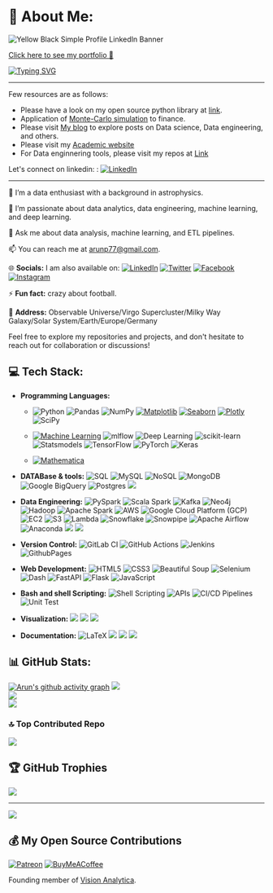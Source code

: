 # 💫 **About Me:**

![Yellow   Black Simple Profile LinkedIn Banner](https://github.com/user-attachments/assets/9ae48475-a048-4b6f-877b-277856737cc9)

<a href="https://arunp77.github.io/" target="_blanck">Click here to see my portfolio 🔗</a>
<link rel="stylesheet" href="style.css">

[![Typing SVG](https://readme-typing-svg.demolab.com?font=Fira+Code&weight=600&size=19&duration=3000&pause=500&color=F7D34E&width=435&lines=Hey+there!+%F0%9F%91%8B++I+am+Arun+Kumar+Pandey.;Welcome+to+my+profile.+;I+am+interested+in+Data+Science;Cosmology%2C+Astrophysics+and+Math)]()
<!--------------------------->

<!------------Generated by 
https://readme-typing-svg.demolab.com/demo/ 
https://github.com/DenverCoder1/readme-typing-svg
------>


----

<p> Few resources are as follows:</p>
<ul>
  <li>Please have a look on my open source python library at <a href="https://www.npmjs.com/package/mathlib-npm-new" target="_blanck">link</a>.</li>
  <li>Application of <a href="https://arunp77.github.io/MonteCarlo-simulation/" target="_blanck">Monte-Carlo simulation</a> to finance.</li>
  <li>Please visit <a href="https://arunp77.medium.com/" target="_blanck">My blog</a> to explore posts on Data science, Data engineering, and others.</li>
  <li>Please visit my <a href="https://sites.google.com/view/aruncosmo/home" target="_blanck">Academic website</a></li>
  <li>For Data enginnering tools, please visit my repos at <a href="https://arunp77.github.io/Data-engineering-tools/" target="_blank">Link</a></li>
</ul>

Let's connect on linkedin: : [![LinkedIn](https://img.shields.io/badge/LinkedIn-%230077B5.svg?logo=linkedin&logoColor=white)](https://linkedin.com/in/arunp77) 

--------------------------------------------------------------------------------------------

<!----- 👋 Hi, I’m <b>Arun Kumar Pandey</b> (Hallo, ich bin Arun Kumar Pandey).<br> /-----> 

🔭 I’m a data enthusiast with a background in astrophysics.

🌱 I’m passionate about data analytics, data engineering, machine learning, and deep learning.

💬 Ask me about data analysis, machine learning, and ETL pipelines.

📫 You can reach me at [arunp77@gmail.com](arunp77@gmail.com).

🌐 **Socials:** I am also available on: [![LinkedIn](https://img.shields.io/badge/LinkedIn-%230077B5.svg?logo=linkedin&logoColor=white)](https://linkedin.com/in/arunp77) 
[![Twitter](https://img.shields.io/badge/Twitter-black.svg?logo=X&logoColor=white)](https://x.com/arunp77_)
[![Facebook](https://img.shields.io/badge/Facebook-%231877F2.svg?logo=Facebook&logoColor=white)](https://facebook.com/arunp77) 
[![Instagram](https://img.shields.io/badge/Instagram-%23E4405F.svg?logo=Instagram&logoColor=white)](https://instagram.com/arunp77)

⚡ **Fun fact:** crazy about football.<br>

📍 **Address:** Observable Universe/Virgo Supercluster/Milky Way Galaxy/Solar System/Earth/Europe/Germany <br>

Feel free to explore my repositories and projects, and don't hesitate to reach out for collaboration or discussions!


## 💻 **Tech Stack:**

- **Programming Languages:** 
  - ![Python](https://img.shields.io/badge/python-3670A0?style=flat-square&logo=python&logoColor=ffdd54) 
    ![Pandas](https://img.shields.io/badge/pandas-%23150458.svg?style=flat-square&logo=pandas&logoColor=white) 
    ![NumPy](https://img.shields.io/badge/numpy-%23013243.svg?style=flat-square&logo=numpy&logoColor=white)
    [![Matplotlib](https://img.shields.io/badge/Matplotlib-blue.svg?logo=python&logoColor=white)](https://matplotlib.org)
    [![Seaborn](https://img.shields.io/badge/Seaborn-%233F4F75.svg?style=flat-square&logo=python&logoColor=white)](https://seaborn.pydata.org)
    [![Plotly](https://img.shields.io/badge/Plotly-%233F4F75.svg?style=flat-square&logo=plotly&logoColor=white)](https://plotly.com/)
    ![SciPy](https://img.shields.io/badge/SciPy-%230C55A5.svg?style=flat-square&logo=scipy&logoColor=%white) 
    
  - [![Machine Learning](https://img.shields.io/badge/Machine%20Learning-%F0%9F%A4%96-darkviolet?style=flat&logoColor=grey)](https://github.com/)
    ![mlflow](https://img.shields.io/badge/mlflow-%23d9ead3.svg?style=plastic&logo=numpy&logoColor=blue)
    ![Deep Learning](https://img.shields.io/badge/Deep%20Learning-%2343853D.svg?style=flat-square&logo=python&logoColor=white)
    ![scikit-learn](https://img.shields.io/badge/scikit--learn-%23F7931E.svg?style=flat-square&logo=scikit-learn&logoColor=white)
    ![Statsmodels](https://img.shields.io/badge/Statsmodels-%230099EE.svg?style=flat-square&logo=statsmodels&logoColor=white)
    ![TensorFlow](https://img.shields.io/badge/TensorFlow-%23FF6F00.svg?style=flat-square&logo=TensorFlow&logoColor=white)
    ![PyTorch](https://img.shields.io/badge/PyTorch-%23EE4C2C.svg?style=flat-square&logo=PyTorch&logoColor=white)
    ![Keras](https://img.shields.io/badge/Keras-%23D00000.svg?style=plastic&logo=Keras&logoColor=white) 
    
  - [![Mathematica](https://img.shields.io/badge/Mathematica-F7DF1E?style=plastic&logo=wolfram-mathematica&logoColor=black)](https://www.wolfram.com/mathematica/)
  
  <!------- ![Swift-Newbie](https://img.shields.io/badge/Swift-Newbie-F54A2A?style=flat-square&logo=swift&logoColor=white) ---->

- **DATABase & tools:** ![SQL](https://img.shields.io/badge/SQL-F7DF1E.svg?style=flat-square&logo=sql&logoColor=orange)
  ![MySQL](https://img.shields.io/badge/mysql-%2300f.svg?style=flat-square&logo=mysql&logoColor=white) ![NoSQL](https://img.shields.io/badge/NoSQL-%2347A248.svg?style=flat-square&logo=mongodb&logoColor=white) ![MongoDB](https://img.shields.io/badge/MongoDB-%2347A248.svg?style=flat-square&logo=mongodb&logoColor=white)  ![Google BigQuery](https://img.shields.io/badge/-Google%20BigQuery-blue?style=flat-square&logo=google-cloud) ![Postgres](https://img.shields.io/badge/postgres-%23316192.svg?style=plastic&logo=postgresql&logoColor=white) [<img src="https://img.shields.io/badge/MS Excel-blue.svg?logo=Excel">](https://www.office.com/excel)

- **Data Engineering:**
  ![PySpark](https://img.shields.io/badge/PySpark-%23E25A1C.svg?style=flat-square&logo=apache-spark&logoColor=white)
  ![Scala Spark](https://img.shields.io/badge/Scala%20Spark-%23DC322F.svg?style=flat-square&logo=apache-spark&logoColor=white)
  ![Kafka](https://img.shields.io/badge/Kafka-%23231F20.svg?style=flat-square&logo=apache-kafka&logoColor=white)
  ![Neo4j](https://img.shields.io/badge/Neo4j-%2376B043.svg?style=flat-square&logo=neo4j&logoColor=white)
  ![Hadoop](https://img.shields.io/badge/Hadoop-%23FBC02D.svg?style=flat-square&logo=apache&logoColor=white)
  ![Apache Spark](https://img.shields.io/badge/Apache%20Spark-%23E25A1C.svg?style=flat-square&logo=apache-spark&logoColor=white)
  ![AWS](https://img.shields.io/badge/AWS-%23232F3E.svg?style=flat-square&logo=amazon-aws&logoColor=white)
  ![Google Cloud Platform (GCP)](https://img.shields.io/badge/Google%20Cloud%20Platform-%234285F4.svg?style=flat-square&logo=google-cloud&logoColor=white)
  ![EC2](https://img.shields.io/badge/EC2-%23FF9900.svg?style=flat-square&logo=amazon-aws&logoColor=white)
  ![S3](https://img.shields.io/badge/S3-%23FF9900.svg?style=flat-square&logo=amazon-s3&logoColor=white)
  ![Lambda](https://img.shields.io/badge/Lambda-%23FF9900.svg?style=flat-square&logo=amazon-aws&logoColor=white)
  ![Snowflake](https://img.shields.io/badge/Snowflake-%23232F3E.svg?style=flat-square&logo=snowflake&logoColor=white)
  ![Snowpipe](https://img.shields.io/badge/Snowpipe-%23232F3E.svg?style=flat-square&logo=snowflake&logoColor=white)
  ![Apache Airflow](https://img.shields.io/badge/Apache%20Airflow-017CEE?style=plastic&logo=Apache%20Airflow&logoColor=white)
  ![Anaconda](https://img.shields.io/badge/Anaconda-%2344A833.svg?style=flat-square&logo=anaconda&logoColor=white)
  [<img src="https://img.shields.io/badge/Docker-blue.svg?logo=docker">](https://hub.docker.com/)
  [<img src="https://img.shields.io/badge/bitbucket-blue.svg?logo=bitbucket">](https://bitbucket.org/arunp77/python/src/main/)

- **Version Control:** ![GitLab CI](https://img.shields.io/badge/gitlab%20CI-%23181717.svg?style=plastic&logo=gitlab&logoColor=white) 
![GitHub Actions](https://img.shields.io/badge/github%20actions-%232671E5.svg?style=plastic&logo=githubactions&logoColor=white) 
![Jenkins](https://img.shields.io/badge/jenkins-%232C5263.svg?style=plastic&logo=jenkins&logoColor=white) 
![GithubPages](https://img.shields.io/badge/github%20pages-121013?style=plastic&logo=github&logoColor=white) 

- **Web Development:** ![HTML5](https://img.shields.io/badge/html5-%23E34F26.svg?style=flat-square&logo=html5&logoColor=white) 
![CSS3](https://img.shields.io/badge/css3-%231572B6.svg?style=flat-square&logo=css3&logoColor=white)
![Beautiful Soup](https://img.shields.io/badge/Beautiful%20Soup-%23646464.svg?style=flat-square&logo=beautifulsoup&logoColor=white)
![Selenium](https://img.shields.io/badge/Selenium-%2361DAFB.svg?style=flat-square&logo=selenium&logoColor=white)
![Dash](https://img.shields.io/badge/Dash-%23000000.svg?style=flat-square&logo=plotly&logoColor=white)
![FastAPI](https://img.shields.io/badge/FastAPI-009688?style=flat-square&logo=fastapi&logoColor=white)
![Flask](https://img.shields.io/badge/Flask-000000?style=flat-square&logo=flask&logoColor=white) ![JavaScript](https://img.shields.io/badge/javascript-%23323330.svg?style=plastic&logo=javascript&logoColor=%23F7DF1E) 

- **Bash and shell Scripting:**
  ![Shell Scripting](https://img.shields.io/badge/Shell%20Scripting-%23121011.svg?style=flat-square&logo=gnu-bash&logoColor=white)
  ![APIs](https://img.shields.io/badge/APIs-%23007ACC.svg?style=flat-square&logo=apiary&logoColor=white)
  ![CI/CD Pipelines](https://img.shields.io/badge/CI%2FCD%20Pipelines-%2343853D.svg?style=flat-square&logo=jenkins&logoColor=white)
  ![Unit Test](https://img.shields.io/badge/Unit%20Test-%2343853D.svg?style=flat-square&logo=unittest&logoColor=white) 

- **Visualization:** [<img src="https://img.shields.io/badge/Power Bi-informational.svg?logo=Power Bi">](https://powerbi.microsoft.com/)
[<img src="https://img.shields.io/badge/Tableau-informational.svg?logo=tableau">](https://www.tableau.com/) [<img src="https://img.shields.io/badge/looker studio-blue.svg?logo=looker">](https://lookerstudio.google.com/)

- **Documentation:** ![LaTeX](https://img.shields.io/badge/latex-%23008080.svg?style=flat-square&logo=latex&logoColor=white) 
 [<img src="https://img.shields.io/badge/MS word-blue.svg?logo=msword">](https://www.office.com/word)
 [<img src="https://img.shields.io/badge/Mac Pages-important.svg?logo=Pages">](https://www.apple.com/pages)
 [<img src="https://img.shields.io/badge/Mac Keynotes-blue.svg?logo=Keynotes">](https://www.apple.com/keynotes)

## 📊 GitHub Stats:

[![Arun's github activity graph](https://github-readme-activity-graph.vercel.app/graph?username=arunp77&bg_color=090811&color=e3eb44&line=b8119e&point=e9d6dc&area=false&hide_border=false)](https://github.com/ashutosh00710/github-readme-activity-graph)
![](https://github-readme-stats.vercel.app/api?username=arunp77&theme=radical&hide_border=false&include_all_commits=false&count_private=false)<br/>
![](https://github-readme-streak-stats.herokuapp.com/?user=arunp77&theme=radical&hide_border=false)<br/>
![](https://github-readme-stats.vercel.app/api/top-langs/?username=arunp77&theme=radical&hide_border=false&include_all_commits=false&count_private=false&layout=compact)

### 🔝 Top Contributed Repo
![](https://github-contributor-stats.vercel.app/api?username=arunp77&limit=5&theme=radical&combine_all_yearly_contributions=true)


## 🏆 GitHub Trophies
![](https://github-profile-trophy.vercel.app/?username=arunp77&theme=radical&no-frame=false&no-bg=true&margin-w=4)

---
<!----[![](https://visitcount.itsvg.in/api?id=arunp77&label=Profile%20Views&color=0&icon=0&pretty=true)](https://visitcount.itsvg.in)--->
[![](https://visitcount.itsvg.in/api?id=arunp77&label=Profile%20Views&color=0&icon=0&pretty=false)](https://visitcount.itsvg.in)

## 💰 My Open Source Contributions

[![Patreon](https://img.shields.io/badge/Patreon-F96854?style=for-the-badge&logo=patreon&logoColor=white)](https://patreon.com/87801682)
[![BuyMeACoffee](https://img.shields.io/badge/Buy%20Me%20a%20Coffee-ffdd00?style=for-the-badge&logo=buy-me-a-coffee&logoColor=black)](https://buymeacoffee.com/arunp77)


Founding member of [Vision Analytica](https://arunp77.github.io/Vision-Analytics/).

<!------
https://github.com/anuraghazra/github-readme-stats
------>
<!-- Proudly created with GPRM ( https://gprm.itsvg.in ) -->
